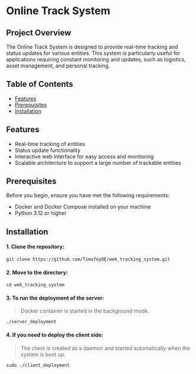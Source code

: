 # Online Track System

## Project Overview
The Online Track System is designed to provide real-time tracking and status updates for various entities. This system is particularly useful for applications requiring constant monitoring and updates, such as logistics, asset management, and personal tracking.

## Table of Contents
- [Features](#features)
- [Prerequisites](#prerequisites)
- [Installation](#installation)

## Features
- Real-time tracking of entities
- Status update functionality
- Interactive web interface for easy access and monitoring
- Scalable architecture to support a large number of trackable entities

## Prerequisites
Before you begin, ensure you have met the following requirements:
- Docker and Docker Compose installed on your machine
- Python 3.12 or higher

## Installation

#### 1. Clone the repository:
   ```
   git clone https://github.com/TimofeyDE/web_tracking_system.git
   ```
#### 2. Move to the directory:
   ```
   cd web_tracking_system
   ```
#### 3. To run the deployment of the server:
> Docker container is started in the background mode.
   ```
   ./server_deployment
   ```
#### 4. If you need to deploy the client side:
> The client is created as a daemon and started automatically when the system is boot up.
   ```
   sudo ./client_deployment
   ```
